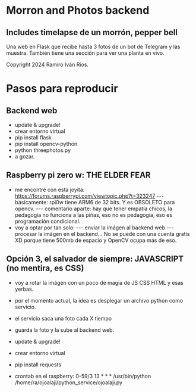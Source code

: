 # Morron and Photos backend
## Includes timelapse de un morrón, pepper bell
Una web en Flask que recibe hasta 3 fotos de un bot de Telegram y las muestra.
También tiene una sección para ver una planta en vivo.

Copyright 2024 Ramiro Iván Ríos.

# Pasos para reproducir
## Backend web
- update & upgrade!
- crear entorno virtual
- pip install flask
- pip install opencv-python
- python threephotos.py
- a gozar.

## Raspberry pi zero w: THE ELDER FEAR
- me encontré con esta joyita: https://forums.raspberrypi.com/viewtopic.php?t=323247 
--- básicamente: rpi0w tiene ARM6 de 32 bits. Y es OBSOLETO para opencv.
--- comentario aparte: hay que tener empatía chicos, la pedagogía no funciona a las piñas, eso no es pedagogía, eso es programación condicional.
- voy a optar por tan solo:
--- enviar la imágen al backend web
--- procesar la imágen en el backend... No se puede con una cuenta gratis XD porque tiene 500mb de espacio y OpenCV ocupa más de eso.

## Opción 3, el salvador de siempre: JAVASCRIPT (no mentira, es CSS)
- voy a rotar la imágen con un poco de magia de JS CSS HTML y esas yerbas.
- por el momento actual, la idea es desplegar un archivo python como servicio.
- el servicio saca una foto cada X tiempo
- guarda la foto y la sube al backend web.

- update & upgrade!
- crear entorno virtual
- pip install requests
- crontab en el raspberry: 0-59/3 13 * * * /usr/bin/python /home/ra/ojoalaji/python_service/ojoalaji.py